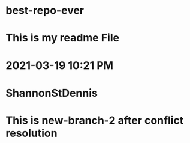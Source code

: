 # best-repo-ever
# This is my readme File
# 2021-03-19	10:21 PM
# ShannonStDennis
# This is new-branch-2 after conflict resolution
